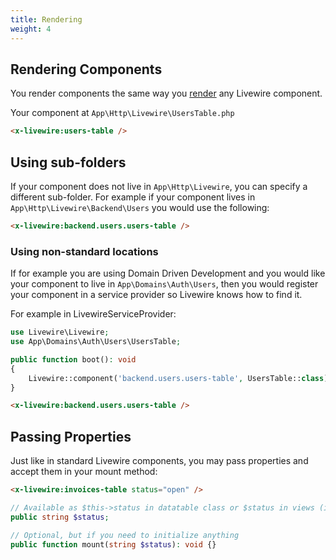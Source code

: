 ```yaml
---
title: Rendering
weight: 4
---
```


## Rendering Components

You render components the same way you [render](https://laravel-livewire.com/docs/2.x/rendering-components) any Livewire component.

Your component at `App\Http\Livewire\UsersTable.php`

```html
<x-livewire:users-table />
```

## Using sub-folders

If your component does not live in `App\Http\Livewire`, you can specify a different sub-folder. For example if your component lives in `App\Http\Livewire\Backend\Users` you would use the following:

```html
<x-livewire:backend.users.users-table />
```

### Using non-standard locations

If for example you are using Domain Driven Development and you would like your component to live in `App\Domains\Auth\Users`, then you would register your component in a service provider so Livewire knows how to find it.

For example in LivewireServiceProvider:

```php
use Livewire\Livewire;
use App\Domains\Auth\Users\UsersTable;

public function boot(): void
{
    Livewire::component('backend.users.users-table', UsersTable::class);
}
```

```html
<x-livewire:backend.users.users-table />
```

## Passing Properties

Just like in standard Livewire components, you may pass properties and accept them in your mount method:

```html
<x-livewire:invoices-table status="open" />
```

```php
// Available as $this->status in datatable class or $status in views (if necessary)
public string $status;

// Optional, but if you need to initialize anything
public function mount(string $status): void {}
```
